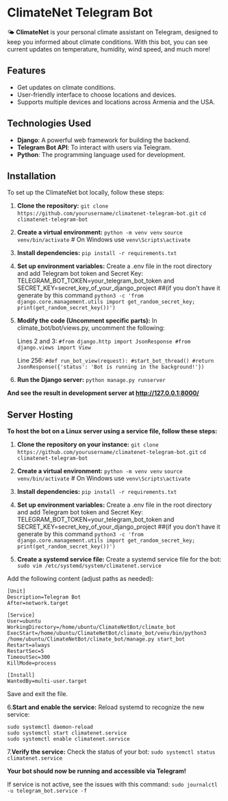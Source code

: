 # ClimateNet Telegram Bot

🌤️ **ClimateNet** is your personal climate assistant on Telegram, designed to keep you informed about climate conditions. With this bot, you can see current updates on temperature, humidity, wind speed, and much more!

## Features

- Get updates on climate conditions.
- User-friendly interface to choose locations and devices.
- Supports multiple devices and locations across Armenia and the USA.

## Technologies Used

- **Django**: A powerful web framework for building the backend.
- **Telegram Bot API**: To interact with users via Telegram.
- **Python**: The programming language used for development.

## Installation

To set up the ClimateNet bot locally, follow these steps:

1. **Clone the repository:**
   `git clone https://github.com/yourusername/climatenet-telegram-bot.git`
   `cd climatenet-telegram-bot`
   
2. **Create a virtual environment:**
   `python -m venv venv`
   `source venv/bin/activate`  # On Windows use `venv\Scripts\activate`
   
3. **Install dependencies:**
   `pip install -r requirements.txt`
   
4. **Set up environment variables:**
   Create a .env file in the root directory and add Telegram bot token and Secret Key:
   TELEGRAM_BOT_TOKEN=your_telegram_bot_token and SECRET_KEY=secret_key_of_your_django_project 
   ##(if you don't have it generate by this command `python3 -c 'from django.core.management.utils import get_random_secret_key; print(get_random_secret_key())')`

5. **Modify the code (Uncomment specific parts):**
   In climate_bot/bot/views.py, uncomment the following:
   
      Lines 2 and 3:
         `#from django.http import JsonResponse
         #from django.views import View`

   Line 256:
         `#def run_bot_view(request):
            #start_bot_thread()
            #return JsonResponse({'status': 'Bot is running in the background!'})`

6. **Run the Django server:**
    `python manage.py runserver`

**And see the result in development server at http://127.0.0.1:8000/**


## Server Hosting

**To host the bot on a Linux server using a service file, follow these steps:**
   1. **Clone the repository on your instance:**
   `git clone https://github.com/yourusername/climatenet-telegram-bot.git`
   `cd climatenet-telegram-bot`
   
   2. **Create a virtual environment:**
   `python -m venv venv`
   `source venv/bin/activate`  # On Windows use `venv\Scripts\activate`

   3. **Install dependencies:**
   `pip install -r requirements.txt`

   4. **Set up environment variables:**
   Create a .env file in the root directory and add Telegram bot token and Secret Key:
   TELEGRAM_BOT_TOKEN=your_telegram_bot_token and SECRET_KEY=secret_key_of_your_django_project 
   ##(if you don't have it generate by this command `python3 -c 'from django.core.management.utils import get_random_secret_key; print(get_random_secret_key())')`

   5. **Create a systemd service file:**
   Create a systemd service file for the bot:
   `sudo vim /etc/systemd/system/climatenet.service`
   
   Add the following content (adjust paths as needed):
   ```
   [Unit]
   Description=Telegram Bot
   After=network.target

   [Service]
   User=ubuntu
   WorkingDirectory=/home/ubuntu/ClimateNetBot/climate_bot
   ExecStart=/home/ubuntu/ClimateNetBot/climate_bot/venv/bin/python3 /home/ubuntu/ClimateNetBot/climate_bot/manage.py start_bot
   Restart=always
   RestartSec=5
   TimeoutSec=300
   KillMode=process

   [Install]
   WantedBy=multi-user.target
   ```
   Save and exit the file.

   6.**Start and enable the service:**
   Reload systemd to recognize the new service:
   ```
   sudo systemctl daemon-reload
   sudo systemctl start climatenet.service
   sudo systemctl enable climatenet.service
   ```

   7.**Verify the service:**
   Check the status of your bot:
   `sudo systemctl status climatenet.service`


   **Your bot should now be running and accessible via Telegram!**

   If service is not active, see the issues with this command:
   `sudo journalctl -u telegram_bot.service -f`




